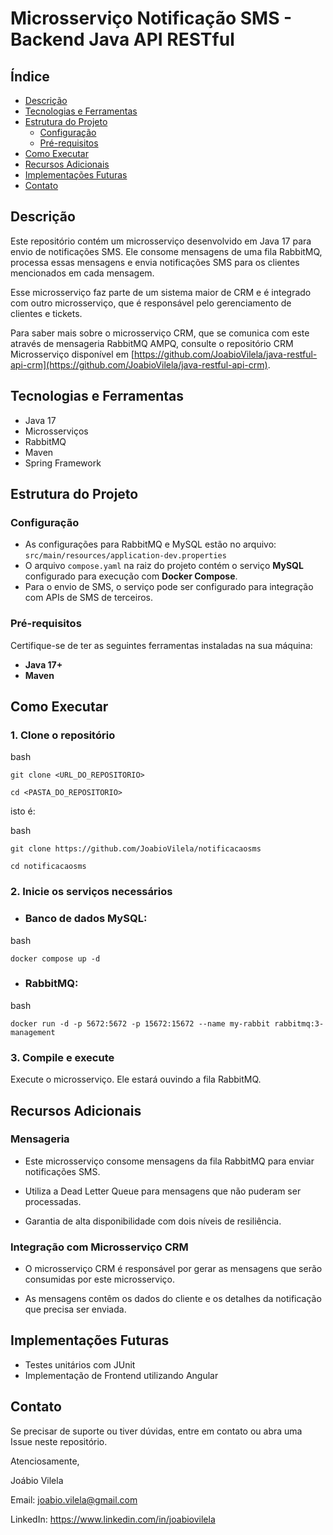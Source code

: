 # Microsserviço Notificação SMS - Backend Java API RESTful


## Índice

- [Descrição](#descrição)
- [Tecnologias e Ferramentas](#tecnologias-e-ferramentas)
- [Estrutura do Projeto](#estrutura-do-projeto)
  - [Configuração](#configuração)
  - [Pré-requisitos](#pré-requisitos)
- [Como Executar](#como-executar)
- [Recursos Adicionais](#recursos-adicionais)
- [Implementações Futuras](#implementações-futuras)
- [Contato](#contato)

## Descrição

Este repositório contém um microsserviço desenvolvido em Java 17 para envio de notificações SMS. Ele consome mensagens de uma fila RabbitMQ, processa essas mensagens e envia notificações SMS para os clientes mencionados em cada mensagem.

Esse microsserviço faz parte de um sistema maior de CRM e é integrado com outro microsserviço, que é responsável pelo gerenciamento de clientes e tickets.

Para saber mais sobre o microsserviço CRM, que se comunica com este através de mensageria RabbitMQ AMPQ, consulte o repositório CRM Microsserviço disponível em [https://github.com/JoabioVilela/java-restful-api-crm](https://github.com/JoabioVilela/java-restful-api-crm).


## Tecnologias e Ferramentas

- Java 17
- Microsserviços
- RabbitMQ
- Maven
- Spring Framework

  
## Estrutura do Projeto

### Configuração

- As configurações para RabbitMQ e MySQL estão no arquivo:
  `src/main/resources/application-dev.properties`
- O arquivo `compose.yaml` na raiz do projeto contém o serviço **MySQL** configurado para execução com **Docker Compose**.
- Para o envio de SMS, o serviço pode ser configurado para integração com APIs de SMS de terceiros.
 
### Pré-requisitos

Certifique-se de ter as seguintes ferramentas instaladas na sua máquina:

- **Java 17+**
- **Maven**


## Como Executar

### 1. Clone o repositório
 
bash

`git clone <URL_DO_REPOSITORIO>`

`cd <PASTA_DO_REPOSITORIO>`

isto é:

bash

`git clone https://github.com/JoabioVilela/notificacaosms`

`cd notificacaosms`

### 2. Inicie os serviços necessários

- ### Banco de dados MySQL:

bash

`docker compose up -d`

- ### RabbitMQ:

bash

`docker run -d -p 5672:5672 -p 15672:15672 --name my-rabbit rabbitmq:3-management`

### 3. Compile e execute

Execute o microsserviço. Ele estará ouvindo a fila RabbitMQ.


## Recursos Adicionais

### Mensageria

- Este microsserviço consome mensagens da fila RabbitMQ para enviar notificações SMS.

- Utiliza a Dead Letter Queue para mensagens que não puderam ser processadas.

- Garantia de alta disponibilidade com dois níveis de resiliência.

### Integração com Microsserviço CRM

 - O microsserviço CRM é responsável por gerar as mensagens que serão consumidas por este microsserviço.

- As mensagens contêm os dados do cliente e os detalhes da notificação que precisa ser enviada.

## Implementações Futuras

- Testes unitários com JUnit
- Implementação de Frontend utilizando Angular

## Contato

Se precisar de suporte ou tiver dúvidas, entre em contato ou abra uma Issue neste repositório.

Atenciosamente,

Joábio Vilela

Email: joabio.vilela@gmail.com

LinkedIn: https://www.linkedin.com/in/joabiovilela
